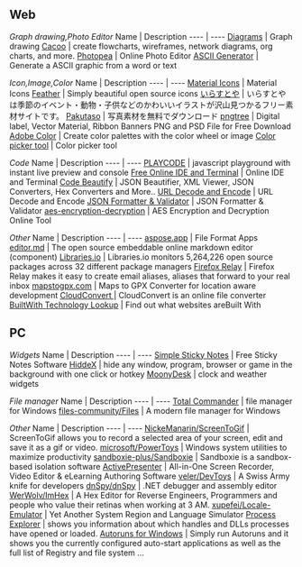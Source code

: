 ## Web

*Graph drawing,Photo Editor*
Name | Description
---- | ----
[Diagrams](https://app.diagrams.net/) | Graph drawing 
[Cacoo](https://cacoo.com/) | create flowcharts, wireframes, network diagrams, org charts, and more.
[Photopea](https://www.photopea.com/) | Online Photo Editor
[ASCII Generator](http://www.network-science.de/ascii/) | Generate a ASCII graphic from a word or text

*Icon,Image,Color*
Name | Description
---- | ----
[Material Icons](https://fonts.google.com/icons?selected=Material+Icons) | Material Icons
[Feather](https://feathericons.com/) | Simply beautiful open source icons
[いらすとや](https://www.irasutoya.com/) | いらすとやは季節のイベント・動物・子供などのかわいいイラストが沢山見つかるフリー素材サイトです。
[Pakutaso](https://www.pakutaso.com/) | 写真素材を無料でダウンロード
[pngtree](https://pngtree.com) | Digital label, Vector Material, Ribbon Banners PNG and PSD File for Free Download
[Adobe Color](https://color.adobe.com/) | Create color palettes with the color wheel or image
[Color picker tool](https://developer.mozilla.org/zh-TW/docs/Web/CSS/CSS_Colors/Color_picker_tool) | Color picker tool

*Code*
Name | Description
---- | ----
[PLAYCODE](https://playcode.io/) | javascript playground with instant live preview and console
[Free Online IDE and Terminal](https://www.tutorialspoint.com/codingground.htm) | Online IDE and Terminal
[Code Beautify](https://codebeautify.org/) | JSON Beautifier, XML Viewer, JSON Converters, Hex Converters and More..
[URL Decode and Encode](https://www.urldecoder.org/) | URL Decode and Encode
[JSON Formatter & Validator](https://jsonformatter.curiousconcept.com/) | JSON Formatter & Validator
[aes-encryption-decryption](https://www.devglan.com/online-tools/aes-encryption-decryption) | AES Encryption and Decryption Online Tool

*Other*
Name | Description
---- | ----
[aspose.app](https://www.aspose.app/) | File Format Apps
[editor.md](https://github.com/pandao/editor.md) | The open source embeddable online markdown editor (component)
[Libraries.io](https://libraries.io/) | Libraries.io monitors 5,264,226 open source packages across 32 different package managers
[Firefox Relay](https://relay.firefox.com/) | Firefox Relay⁩ makes it easy to create email aliases, aliases that forward to your real inbox
[mapstogpx.com](https://mapstogpx.com/mobiledev.php) | Maps to GPX Converter for location aware development
[CloudConvert ](https://cloudconvert.com/) | CloudConvert is an online file converter
[BuiltWith Technology Lookup](https://builtwith.com/) | Find out what websites areBuilt With

## PC

*Widgets*
Name | Description
---- | ----
[Simple Sticky Notes](https://www.simplestickynotes.com/) | Free Sticky Notes Software
[HiddeX](http://dejavu.narod.ru/hiddex.html) | hide any window, program, browser or game in the background with one click or hotkey
[MoonyDesk](https://tottsunta.blogspot.com/search/label/MoonyDesk) | clock and weather widgets

*File manager*
Name | Description
---- | ----
[Total Commander](https://www.ghisler.com/) | file manager for Windows
[files-community/Files](https://github.com/files-community/Files) | A modern file manager for Windows

*Other*
Name | Description
---- | ----
[NickeManarin/ScreenToGif](https://github.com/NickeManarin/ScreenToGif) | ScreenToGif allows you to record a selected area of your screen, edit and save it as a gif or video.
[microsoft/PowerToys](https://github.com/microsoft/PowerToys) | Windows system utilities to maximize productivity
[sandboxie-plus/Sandboxie](https://github.com/sandboxie-plus/Sandboxie) | Sandboxie is a sandbox-based isolation software
[ActivePresenter](https://atomisystems.com/download/) | All-in-One Screen Recorder, Video Editor & eLearning Authoring Software
[veler/DevToys](https://github.com/veler/DevToys) | A Swiss Army knife for developers
[dnSpy/dnSpy](https://github.com/dnSpy/dnSpy) | .NET debugger and assembly editor
[WerWolv/ImHex](https://github.com/WerWolv/ImHex) | A Hex Editor for Reverse Engineers, Programmers and people who value their retinas when working at 3 AM.
[xupefei/Locale-Emulator](https://github.com/xupefei/Locale-Emulator) | Yet Another System Region and Language Simulator
[Process Explorer](https://docs.microsoft.com/en-us/sysinternals/downloads/process-explorer) | shows you information about which handles and DLLs processes have opened or loaded.
[Autoruns for Windows](https://docs.microsoft.com/en-us/sysinternals/downloads/autoruns) | Simply run Autoruns and it shows you the currently configured auto-start applications as well as the full list of Registry and file system ...

